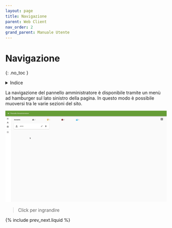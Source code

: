 ```yaml
---
layout: page
title: Navigazione
parent: Web Client
nav_order: 2
grand_parent: Manuale Utente
---
```

# Navigazione
{: .no_toc }
<details closed markdown="block">
  <summary>
    Indice
  </summary>
  {: .text-delta }
1. TOC
{:toc}
</details>

La navigazione del pannello amministratore è disponibile tramite un
menù ad hamburger sul lato sinistro della pagina. In questo modo è
possibile muoversi tra le varie sezioni del sito.

[![](/assets/web/hamburger.gif)](/assets/web/hamburger.gif)
> Click per ingrandire

{% include prev_next.liquid %}

